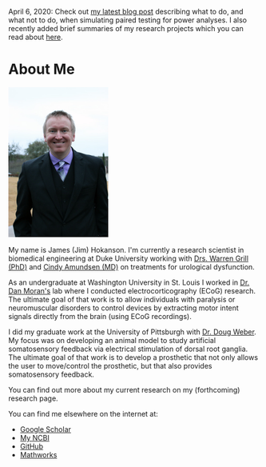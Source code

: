 April 6, 2020: Check out [my latest blog post](blog/2020/2020_04_Power_Of_Pairs/) describing what to do, and what not to do, when simulating paired testing for power analyses. I also recently added brief summaries of my research projects which you can read about [here](research/).  

# About Me #

<img src="jim_photo.jpg" alt="Photo of Jim" height="300">

My name is James (Jim) Hokanson. I'm currently a research scientist in biomedical engineering at Duke University working with [Drs. Warren Grill (PhD)](https://bme.duke.edu/faculty/warren-grill) and [Cindy Amundsen (MD)](https://obgyn.duke.edu/about/our-faculty/cindy-louise-amundsen-md) on treatments for urological dysfunction.

As an undergraduate at Washington University in St. Louis I worked in [Dr. Dan Moran's](https://engineering.wustl.edu/Profiles/Pages/Daniel-Moran.aspx) lab where I conducted electrocorticography (ECoG) research. The ultimate goal of that work is to allow individuals with paralysis or neuromuscular disorders to control devices by extracting motor intent signals directly from the brain (using ECoG recordings).

I did my graduate work at the University of Pittsburgh with [Dr. Doug Weber](http://www.rnel.pitt.edu/people/douglas-j-weber-phd). My focus was on developing an animal model to study artificial somatosensory feedback via electrical stimulation of dorsal root ganglia. The ultimate goal of that work is to develop a prosthetic that not only allows the user to move/control the prosthetic, but that also provides somatosensory feedback.

You can find out more about my current research on my (forthcoming) research page.

You can find me elsewhere on the internet at:
- [Google Scholar](https://scholar.google.com/citations?user=g0JsPnwAAAAJ&hl=en&oi=sra)
- [My NCBI](https://www.ncbi.nlm.nih.gov/myncbi/james.hokanson.1/bibliography/public/)
- [GitHub](https://github.com/jimhokanson)
- [Mathworks](https://www.mathworks.com/matlabcentral/profile/authors/937359-jim-hokanson)
